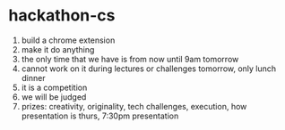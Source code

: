 # hackathon-cs
1. build a chrome extension
2. make it do anything
3. the only time that we have is from now until 9am tomorrow
4. cannot work on it during lectures or challenges tomorrow, only lunch dinner
5. it is a competition
6. we will be judged
7. prizes: creativity, originality, tech challenges, execution, how presentation is thurs, 7:30pm presentation
